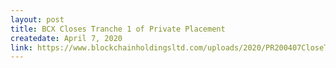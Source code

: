 ```yaml
---
layout: post
title: BCX Closes Tranche 1 of Private Placement
createdate: April 7, 2020
link: https://www.blockchainholdingsltd.com/uploads/2020/PR200407CloseTranche1.pdf
---
```

